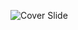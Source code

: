 ![Cover Slide](https://raw.githubusercontent.com/eschabell/erics-images/master/brms_bpms_workshop/rewards-workshop.png)
